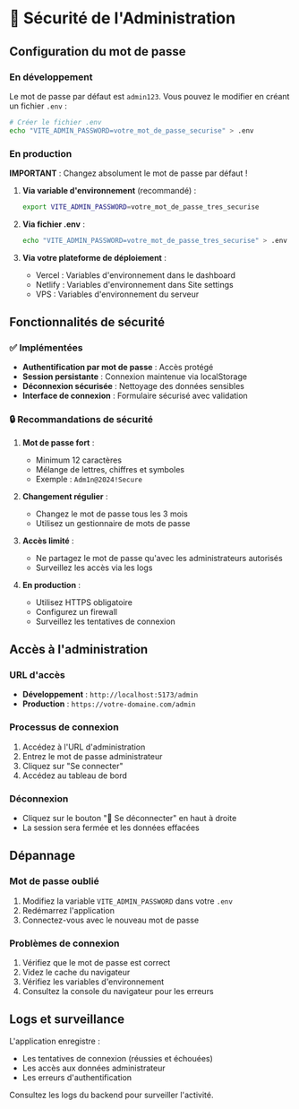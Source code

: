 # 🔐 Sécurité de l'Administration

## Configuration du mot de passe

### En développement
Le mot de passe par défaut est `admin123`. Vous pouvez le modifier en créant un fichier `.env` :

```bash
# Créer le fichier .env
echo "VITE_ADMIN_PASSWORD=votre_mot_de_passe_securise" > .env
```

### En production
**IMPORTANT** : Changez absolument le mot de passe par défaut !

1. **Via variable d'environnement** (recommandé) :
   ```bash
   export VITE_ADMIN_PASSWORD=votre_mot_de_passe_tres_securise
   ```

2. **Via fichier .env** :
   ```bash
   echo "VITE_ADMIN_PASSWORD=votre_mot_de_passe_tres_securise" > .env
   ```

3. **Via votre plateforme de déploiement** :
   - Vercel : Variables d'environnement dans le dashboard
   - Netlify : Variables d'environnement dans Site settings
   - VPS : Variables d'environnement du serveur

## Fonctionnalités de sécurité

### ✅ Implémentées
- **Authentification par mot de passe** : Accès protégé
- **Session persistante** : Connexion maintenue via localStorage
- **Déconnexion sécurisée** : Nettoyage des données sensibles
- **Interface de connexion** : Formulaire sécurisé avec validation

### 🔒 Recommandations de sécurité

1. **Mot de passe fort** :
   - Minimum 12 caractères
   - Mélange de lettres, chiffres et symboles
   - Exemple : `Adm1n@2024!Secure`

2. **Changement régulier** :
   - Changez le mot de passe tous les 3 mois
   - Utilisez un gestionnaire de mots de passe

3. **Accès limité** :
   - Ne partagez le mot de passe qu'avec les administrateurs autorisés
   - Surveillez les accès via les logs

4. **En production** :
   - Utilisez HTTPS obligatoire
   - Configurez un firewall
   - Surveillez les tentatives de connexion

## Accès à l'administration

### URL d'accès
- **Développement** : `http://localhost:5173/admin`
- **Production** : `https://votre-domaine.com/admin`

### Processus de connexion
1. Accédez à l'URL d'administration
2. Entrez le mot de passe administrateur
3. Cliquez sur "Se connecter"
4. Accédez au tableau de bord

### Déconnexion
- Cliquez sur le bouton "🚪 Se déconnecter" en haut à droite
- La session sera fermée et les données effacées

## Dépannage

### Mot de passe oublié
1. Modifiez la variable `VITE_ADMIN_PASSWORD` dans votre `.env`
2. Redémarrez l'application
3. Connectez-vous avec le nouveau mot de passe

### Problèmes de connexion
1. Vérifiez que le mot de passe est correct
2. Videz le cache du navigateur
3. Vérifiez les variables d'environnement
4. Consultez la console du navigateur pour les erreurs

## Logs et surveillance

L'application enregistre :
- Les tentatives de connexion (réussies et échouées)
- Les accès aux données administrateur
- Les erreurs d'authentification

Consultez les logs du backend pour surveiller l'activité.

